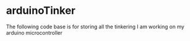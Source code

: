 # arduinoTinker
The following code base is for storing all the tinkering I am working on my arduino microcontroller
